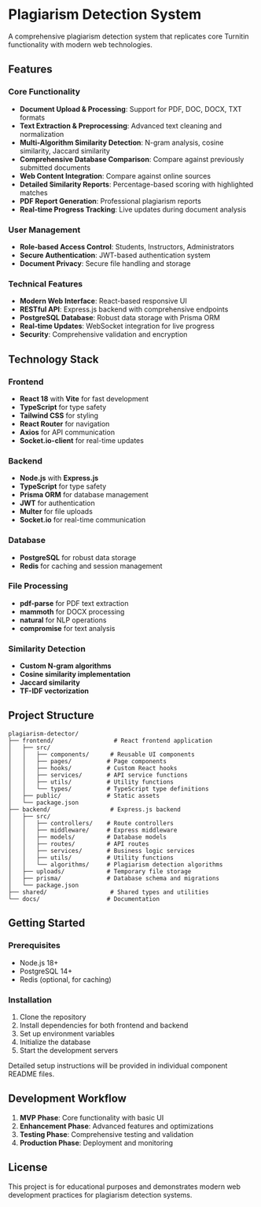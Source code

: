 # Plagiarism Detection System

A comprehensive plagiarism detection system that replicates core Turnitin functionality with modern web technologies.

## Features

### Core Functionality
- **Document Upload & Processing**: Support for PDF, DOC, DOCX, TXT formats
- **Text Extraction & Preprocessing**: Advanced text cleaning and normalization
- **Multi-Algorithm Similarity Detection**: N-gram analysis, cosine similarity, Jaccard similarity
- **Comprehensive Database Comparison**: Compare against previously submitted documents
- **Web Content Integration**: Compare against online sources
- **Detailed Similarity Reports**: Percentage-based scoring with highlighted matches
- **PDF Report Generation**: Professional plagiarism reports
- **Real-time Progress Tracking**: Live updates during document analysis

### User Management
- **Role-based Access Control**: Students, Instructors, Administrators
- **Secure Authentication**: JWT-based authentication system
- **Document Privacy**: Secure file handling and storage

### Technical Features
- **Modern Web Interface**: React-based responsive UI
- **RESTful API**: Express.js backend with comprehensive endpoints
- **PostgreSQL Database**: Robust data storage with Prisma ORM
- **Real-time Updates**: WebSocket integration for live progress
- **Security**: Comprehensive validation and encryption

## Technology Stack

### Frontend
- **React 18** with **Vite** for fast development
- **TypeScript** for type safety
- **Tailwind CSS** for styling
- **React Router** for navigation
- **Axios** for API communication
- **Socket.io-client** for real-time updates

### Backend
- **Node.js** with **Express.js**
- **TypeScript** for type safety
- **Prisma ORM** for database management
- **JWT** for authentication
- **Multer** for file uploads
- **Socket.io** for real-time communication

### Database
- **PostgreSQL** for robust data storage
- **Redis** for caching and session management

### File Processing
- **pdf-parse** for PDF text extraction
- **mammoth** for DOCX processing
- **natural** for NLP operations
- **compromise** for text analysis

### Similarity Detection
- **Custom N-gram algorithms**
- **Cosine similarity implementation**
- **Jaccard similarity**
- **TF-IDF vectorization**

## Project Structure

```
plagiarism-detector/
├── frontend/                 # React frontend application
│   ├── src/
│   │   ├── components/      # Reusable UI components
│   │   ├── pages/          # Page components
│   │   ├── hooks/          # Custom React hooks
│   │   ├── services/       # API service functions
│   │   ├── utils/          # Utility functions
│   │   └── types/          # TypeScript type definitions
│   ├── public/             # Static assets
│   └── package.json
├── backend/                 # Express.js backend
│   ├── src/
│   │   ├── controllers/    # Route controllers
│   │   ├── middleware/     # Express middleware
│   │   ├── models/         # Database models
│   │   ├── routes/         # API routes
│   │   ├── services/       # Business logic services
│   │   ├── utils/          # Utility functions
│   │   └── algorithms/     # Plagiarism detection algorithms
│   ├── uploads/            # Temporary file storage
│   ├── prisma/             # Database schema and migrations
│   └── package.json
├── shared/                  # Shared types and utilities
└── docs/                   # Documentation
```

## Getting Started

### Prerequisites
- Node.js 18+ 
- PostgreSQL 14+
- Redis (optional, for caching)

### Installation

1. Clone the repository
2. Install dependencies for both frontend and backend
3. Set up environment variables
4. Initialize the database
5. Start the development servers

Detailed setup instructions will be provided in individual component README files.

## Development Workflow

1. **MVP Phase**: Core functionality with basic UI
2. **Enhancement Phase**: Advanced features and optimizations
3. **Testing Phase**: Comprehensive testing and validation
4. **Production Phase**: Deployment and monitoring

## License

This project is for educational purposes and demonstrates modern web development practices for plagiarism detection systems.
